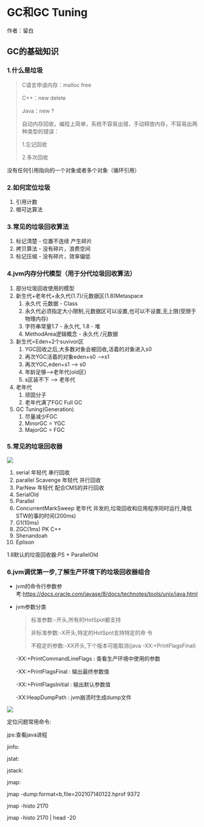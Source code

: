 # GC和GC Tuning

作者：留白

## GC的基础知识

### 1.什么是垃圾

>C语言申请内存：malloc free
>
>C++：new delete
>
>Java：new ?
>
>自动内存回收，编程上简单，系统不容易出错，手动释放内存，不容易出两种类型的错误：
>
>1.忘记回收
>
>2.多次回收

没有任何引用指向的一个对象或者多个对象（循环引用）

### 2.如何定位垃圾

1. 引用计数
2. 根可达算法

### 3.常见的垃圾回收算法

1. 标记清楚 - 位置不连续 产生碎片
2. 拷贝算法 - 没有碎片，浪费空间
3. 标记压缩 - 没有碎片，效率偏低

### 4.jvm内存分代模型（用于分代垃圾回收算法）

1. 部分垃圾回收使用的模型
2. 新生代+老年代+永久代(1.7)/元数据区(1.8)Metaspace
   1. 永久代 元数据 - Class
   2. 永久代必须指定大小限制,元数据区可以设置,也可以不设置,无上限(受限于物理内存)
   3. 字符串常量1.7 - 永久代,    1.8 - 堆
   4. MethodArea逻辑概念 - 永久代 /元数据
3. 新生代=Eden+2个suvivor区
   1. YGC回收之后,大多数对象会被回收,活着的对象进入s0
   2. 再次YGC活着的对象eden+s0 -->s1
   3. 再次YGC,eden+s1 --> s0
   4. 年龄足够-->老年代(old区)
   5. s区装不下 --> 老年代
4. 老年代
   1. 顽固分子
   2. 老年代满了FGC Full GC
5. GC Tuning(Generation)
   1. 尽量减少FGC
   2. MinorGC = YGC
   3. MajorGC = FGC



### 5.常见的垃圾回收器

![](C:\Users\57362\Desktop\学习笔记\images\QQ图片20210713220410.png)

1. serial 年轻代 串行回收
2. parallel Scavenge 年轻代 并行回收
3. ParNew 年轻代 配合CMS的并行回收
4. SerialOld
5. Parallel
6. ConcurrentMarkSweep 老年代 并发的,垃圾回收和应用程序同时运行,降低STW的事的时间(200ms)
7. G1(10ms)
8. ZGC(1ms) PK C++
9. Shenandoah
10. Eplison

1.8默认的垃圾回收器:PS + ParallelOld

### 6.jvm调优第一步,了解生产环境下的垃圾回收器组合

- jvm的命令行参数参考:https://docs.oracle.com/javase/8/docs/technotes/tools/unix/java.html

- jvm参数分类

  > 标准参数:-开头,所有的HotSpot都支持
  >
  > 非标准参数:-X开头,特定的HotSpot支持特定的命  令
  >
  > 不稳定的参数:-XX开头,下个版本可能取消(java -XX:+PrintFlagsFinal)

  -XX:+PrintCommandLineFlags :  查看生产环境中使用的参数

  -XX:+PrintFlagsFinal : 输出最终参数值

  -XX:+PrintFlagsInitial : 输出默认参数值
  
  -XX:HeapDumpPath : jvm崩溃时生成dump文件

![](C:\Users\57362\Desktop\学习笔记\images\QQ图片20210714001848.png)







定位问题常用命令:

jps:查看java进程

jinfo:

jstat:

jstack:

jmap:



jmap -dump:format=b,file=202107140122.hprof 9372

jmap -histo 2170

jmap -histo 2170 | head -20